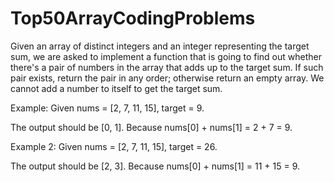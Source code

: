 # Top50ArrayCodingProblems
Given an array of distinct integers and an integer representing the target sum, we are asked to implement a function that is going to find out whether there's a pair of numbers in the array that adds up to the target sum. If such pair exists, return the pair in any order; otherwise return an empty array. We cannot add a number to itself to get the target sum.

Example:
Given nums = [2, 7, 11, 15], target = 9.

The output should be [0, 1]. 
Because nums[0] + nums[1] = 2 + 7 = 9.

Example 2:
Given nums = [2, 7, 11, 15], target = 26.

The output should be [2, 3]. 
Because nums[0] + nums[1] = 11 + 15 = 9.


